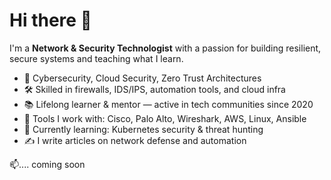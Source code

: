 # Hi there 👋

I'm a **Network & Security Technologist** with a passion for building resilient, secure systems and teaching what I learn.

- 🔐 Cybersecurity, Cloud Security, Zero Trust Architectures
- 🛠️ Skilled in firewalls, IDS/IPS, automation tools, and cloud infra
- 📚 Lifelong learner & mentor — active in tech communities since 2020
- 🧰 Tools I work with: Cisco, Palo Alto, Wireshark, AWS, Linux, Ansible
- 🌱 Currently learning: Kubernetes security & threat hunting
- ✍️ I write articles on network defense and automation

📫....  coming soon
